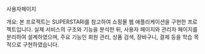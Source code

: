 사용자페이지

개요: 본 프로젝트는 SUPERSTARI를 참고하여 쇼핑몰 웹 애플리케이션을 구현한 프로젝트입니다. 실제 서비스의 구조와 기능을 분석한 뒤, 사용자 페이지와 관리자 페이지를 분리하여 설계하였으며, 주요 기능인 회원 관리, 상품 검색, 장바구니, 결제 등을 학습 목적으로 구현하였습니다.
